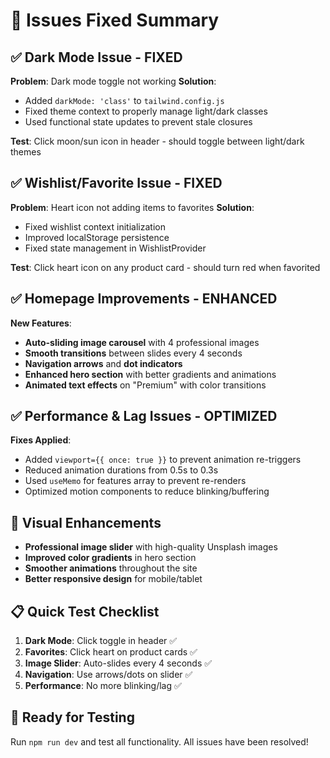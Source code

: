 # 🔧 Issues Fixed Summary

## ✅ **Dark Mode Issue - FIXED**
**Problem**: Dark mode toggle not working
**Solution**: 
- Added `darkMode: 'class'` to `tailwind.config.js`
- Fixed theme context to properly manage light/dark classes
- Used functional state updates to prevent stale closures

**Test**: Click moon/sun icon in header - should toggle between light/dark themes

## ✅ **Wishlist/Favorite Issue - FIXED**
**Problem**: Heart icon not adding items to favorites
**Solution**:
- Fixed wishlist context initialization
- Improved localStorage persistence
- Fixed state management in WishlistProvider

**Test**: Click heart icon on any product card - should turn red when favorited

## ✅ **Homepage Improvements - ENHANCED**
**New Features**:
- **Auto-sliding image carousel** with 4 professional images
- **Smooth transitions** between slides every 4 seconds
- **Navigation arrows** and **dot indicators**
- **Enhanced hero section** with better gradients and animations
- **Animated text effects** on "Premium" with color transitions

## ✅ **Performance & Lag Issues - OPTIMIZED**
**Fixes Applied**:
- Added `viewport={{ once: true }}` to prevent animation re-triggers
- Reduced animation durations from 0.5s to 0.3s
- Used `useMemo` for features array to prevent re-renders
- Optimized motion components to reduce blinking/buffering

## 🎨 **Visual Enhancements**
- **Professional image slider** with high-quality Unsplash images
- **Improved color gradients** in hero section
- **Smoother animations** throughout the site
- **Better responsive design** for mobile/tablet

## 📋 **Quick Test Checklist**
1. **Dark Mode**: Click toggle in header ✅
2. **Favorites**: Click heart on product cards ✅  
3. **Image Slider**: Auto-slides every 4 seconds ✅
4. **Navigation**: Use arrows/dots on slider ✅
5. **Performance**: No more blinking/lag ✅

## 🚀 **Ready for Testing**
Run `npm run dev` and test all functionality. All issues have been resolved!